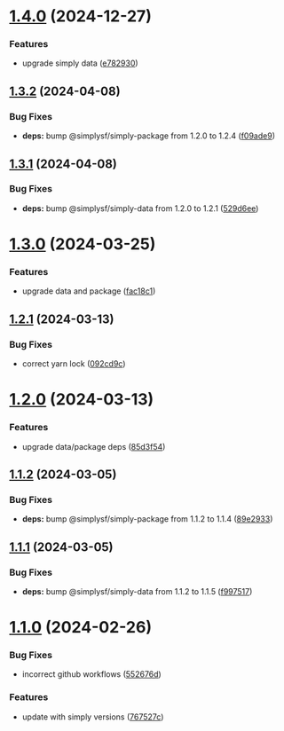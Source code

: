 # [1.4.0](https://example.com/compare/1.3.2...1.4.0) (2024-12-27)


### Features

* upgrade simply data ([e782930](https://example.com/commits/e782930d65a2052a3b7a6a776c3340aca83009fd))



## [1.3.2](https://example.com/compare/1.3.1...1.3.2) (2024-04-08)


### Bug Fixes

* **deps:** bump @simplysf/simply-package from 1.2.0 to 1.2.4 ([f09ade9](https://example.com/commits/f09ade9aef5151770c6f8de0a16db2b4ac6922c2))



## [1.3.1](https://example.com/compare/1.3.0...1.3.1) (2024-04-08)


### Bug Fixes

* **deps:** bump @simplysf/simply-data from 1.2.0 to 1.2.1 ([529d6ee](https://example.com/commits/529d6ee14adceff7d8bd959828bc16a8bf1fd060))



# [1.3.0](https://example.com/compare/1.2.1...1.3.0) (2024-03-25)


### Features

* upgrade data and package ([fac18c1](https://example.com/commits/fac18c182839246efe5a9cc834d2dd3d6456ba36))



## [1.2.1](https://example.com/compare/1.2.0...1.2.1) (2024-03-13)


### Bug Fixes

* correct yarn lock ([092cd9c](https://example.com/commits/092cd9c560e0a89cde0f5ef9ab9a2308cd1ddf45))



# [1.2.0](https://example.com/compare/1.1.2...1.2.0) (2024-03-13)


### Features

* upgrade data/package deps ([85d3f54](https://example.com/commits/85d3f542c4dc88f38e6c644c1e239229fb0a57e9))



## [1.1.2](https://example.com/compare/1.1.1...1.1.2) (2024-03-05)


### Bug Fixes

* **deps:** bump @simplysf/simply-package from 1.1.2 to 1.1.4 ([89e2933](https://example.com/commits/89e2933b66c1c73f8479586afbc9e33d9fc69939))



## [1.1.1](https://example.com/compare/1.1.0...1.1.1) (2024-03-05)


### Bug Fixes

* **deps:** bump @simplysf/simply-data from 1.1.2 to 1.1.5 ([f997517](https://example.com/commits/f997517d4c77d826082ea3266b4531e8f0e38bd6))



# [1.1.0](https://example.com/compare/767527c95008af3ac96c3e904c34248dec558792...1.1.0) (2024-02-26)


### Bug Fixes

* incorrect github workflows ([552676d](https://example.com/commits/552676d81583c2739c2175927d8f54d86e4833a3))


### Features

* update with simply versions ([767527c](https://example.com/commits/767527c95008af3ac96c3e904c34248dec558792))



